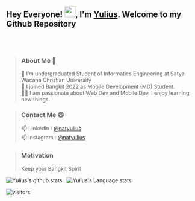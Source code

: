 ## Hey Everyone! <img src="https://github.com/TheDudeThatCode/TheDudeThatCode/blob/master/Assets/Hi.gif" width="29px">, I'm [Yulius](https://www.linkedin.com/in/natyulius/). Welcome to my Github Repository
<br>
<br>

> ### About Me 🚀
> 🔭 I’m undergraduated Student of Informatics Engineering at Satya Wacana Christian University </br>
> 🌱 I joined Bangkit 2022 as Mobile Development (MD) Student. </br>
> 👨‍💻  I am passionate about Web Dev and Mobile Dev. I enjoy learning new things. </br>

> ### Contact Me 😄
> 📫 Linkedin : <a href="https://www.linkedin.com/in/natyulius/">@natyulius</a> </br>
> 📫 Instagram : <a href="https:/instagram.com/natyulius">@natyulius</a>

> ### Motivation 
> Keep your Bangkit Spirit

![Yulius's github stats](https://github-readme-stats.vercel.app/api?username=yuliusius1&show_icons=true&hide_border=true)&nbsp;&nbsp;
![Yulius's Language stats](https://github-readme-stats-eight-theta.vercel.app/api/top-langs/?username=yuliusius1&layout=compact&langs_count=8&hide_border=true)
<br />


![visitors](https://visitor-badge.laobi.icu/badge?page_id=yuliusius1.yuliusius1)
